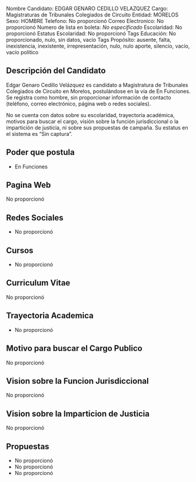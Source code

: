 Nombre Candidato: EDGAR GENARO CEDILLO VELAZQUEZ
Cargo: Magistraturas de Tribunales Colegiados de Circuito
Entidad: MORELOS
Sexo: HOMBRE
Telefono: No proporcionó
Correo Electronico: No proporcionó
Numero de lista en boleta: *No especificado*
Escolaridad: No proporcionó
Estatus Escolaridad: No proporcionó
Tags Educación: No proporcionado, nulo, sin datos, vacío
Tags Propósito: ausente, falta, inexistencia, inexistente, irrepresentación, nulo, nulo aporte, silencio, vacío, vacío político


## Descripción del Candidato 

Edgar Genaro Cedillo Velázquez es candidato a Magistratura de Tribunales Colegiados de Circuito en Morelos, postulándose en la vía de En Funciones. Se registra como hombre, sin proporcionar información de contacto (teléfono, correo electrónico, página web o redes sociales).

No se cuenta con datos sobre su escolaridad, trayectoria académica, motivos para buscar el cargo, visión sobre la función jurisdiccional o la impartición de justicia, ni sobre sus propuestas de campaña. Su estatus en el sistema es “Sin captura”.


## Poder que postula

- En Funciones


## Pagina Web

No proporcionó


## Redes Sociales

- No proporcionó


## Cursos

- No proporcionó


## Curriculum Vitae

No proporcionó


## Trayectoria Academica

- No proporcionó


## Motivo para buscar el Cargo Publico

No proporcionó


## Vision sobre la Funcion Jurisdiccional

No proporcionó


## Vision sobre la Imparticion de Justicia

No proporcionó


## Propuestas

- No proporcionó
- No proporcionó
- No proporcionó

